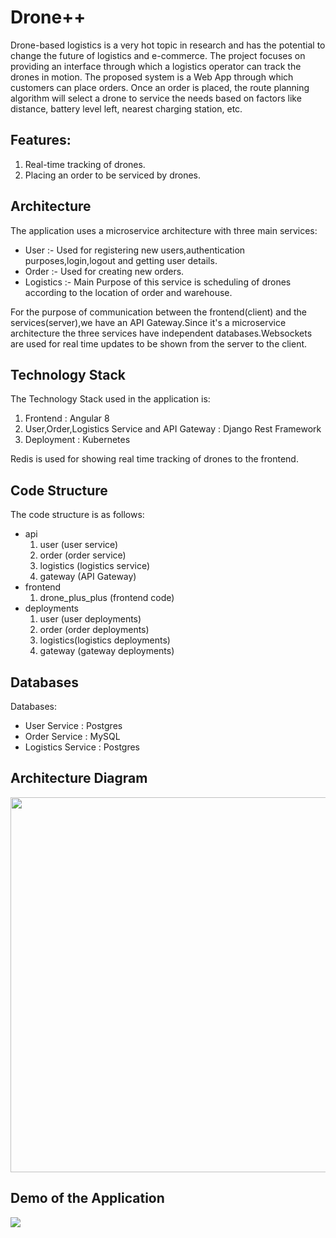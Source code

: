 # Drone++

Drone-based logistics is a very hot topic in research and has the potential to change the future of logistics and e-commerce. The project focuses on providing an interface through which a logistics operator can track the drones in motion. The proposed system is a Web App through which customers can place orders. Once an order is placed, the route planning algorithm will select a drone to service the needs based on factors like distance, battery level left, nearest charging station, etc.

## Features:
1. Real-time tracking of drones.
2. Placing an order to be serviced by drones.

## Architecture
The application uses a microservice architecture with three main services:
* User :- Used for registering new users,authentication purposes,login,logout and getting user details.
* Order :- Used for creating new orders.
* Logistics :- Main Purpose of this service is scheduling of drones according to the location of order and warehouse.

For the purpose of communication between the frontend(client) and the services(server),we have an API Gateway.Since it's a microservice architecture the three services have independent databases.Websockets are used for real time updates to be shown from the server to the client.

## Technology Stack
The Technology Stack used in the application is:
1. Frontend : Angular 8
2. User,Order,Logistics Service and API Gateway : Django Rest Framework
3. Deployment : Kubernetes

Redis is used for showing real time tracking of drones to the frontend.

## Code Structure
The code structure is as follows:
* api
  1. user (user service)
  2. order (order service)
  3. logistics (logistics service)
  4. gateway (API Gateway)
* frontend
    1. drone_plus_plus (frontend code)
* deployments
    1. user (user deployments)
    2. order (order deployments)
    3. logistics(logistics deployments)
    4. gateway (gateway deployments)
  
## Databases
Databases:
* User Service : Postgres
* Order Service : MySQL
* Logistics Service : Postgres

## Architecture Diagram
<img src = "https://github.com/shlokashah/drone_plus_plus/blob/master/docs/architecture-diag.jpg" height="600" width="800">

## Demo of the Application

<img src = "https://github.com/shlokashah/drone_plus_plus/blob/master/docs/drone.gif">



